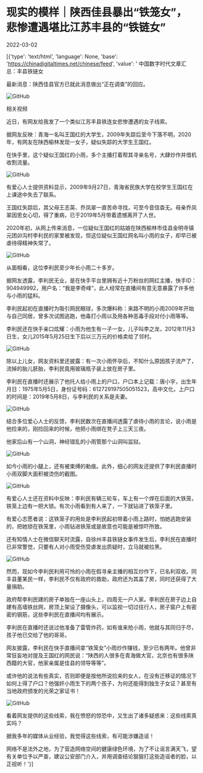 # 现实的模样｜陕西佳县暴出“铁笼女”，悲惨遭遇堪比江苏丰县的“铁链女”

2022-03-02

[{'type': 'text/html', 'language': None, 'base': 'https://chinadigitaltimes.net/chinese/feed', 'value': ' 中国数字时代文章汇总：丰县铁链女

最新消息：陕西佳县官方已就此消息做出“正在调查”的回应。

![GitHub](https://chinadigitaltimes.net/chinese/files/2022/03/image-1646214077887.png)



相关视频

近日，有网友给我发了一个类似江苏丰县铁连女悲惨遭遇的女子线索。

据网友反映：青海一名叫王国红的大学生，2009年失踪后至今下落不明，2020年，有网友在陕西榆林发现一女子，疑似失踪的大学生王国红。

在快手里，这个疑似王国红的小雨，多个主播打着帮其寻亲名号，大肆炒作并借机收割流量。

![GitHub](https://chinadigitaltimes.net/chinese/files/2022/03/post-677685-621f3cd111645.png)

有爱心人士提供资料显示，2009年9月27日，青海省民族大学在校学生王国红在上课途中失去了联系。

王国红失踪后，其父母王志英、乔凤翠一直苦命寻找，可至今音信杳无。母亲乔凤翠因思女心切，得了重病，已于2019年5月带着遗憾离开了人世。

2020年初，从网上传来消息，一位疑似王国红的姑娘在陕西榆林市佳县金明寺镇元团卯沟村李利民的家里被发现，但这位疑似王国红网名叫小雨的女子，却早已被虐待得精神失常了。

![GitHub](https://chinadigitaltimes.net/chinese/files/2022/03/post-677685-621f3cd120b48.png)

从面相看，这位李利民至少年长小雨二十多岁。

据网友透露，李利民无业，是在快手平台里拥有近十万粉丝的网红主播，快手ID：904949992，用户名：“我是李奇峰”，此人经常在直播间有意无意暴露了许多他与小雨的猛料。

李利民起初在直播时为吸引网民眼球，多次爆料称：来路不明的小雨2009年开始与自己同居，曾多次试图逃跑，他毒打小雨以及用各种恶毒手段对付小雨等等。

李利民还在快手亲口炫耀：小雨为他生有一子一女，儿子叫李之龙，2012年11月3日生，女儿2015年5月25日生下后以三万元的价格卖给了邻村。

![GitHub](https://chinadigitaltimes.net/chinese/files/2022/03/post-677685-621f3cd1372b1.png)

除以上儿女，网友资料里还披露：有一次小雨怀孕后，不知什么原因孩子流产了，流掉的胎儿胚胎，李利民竟用玻璃瓶子装上放在房子里。

李利民在直播时还展示了他托人给小雨上的户口，户口本上记载：唐小宇，出生年月日：1975年5月5日，身份证号码：612729197505051523，高中文化，上户口的时间是：2019年5月8日，与李利民的关系是夫妻。

![GitHub](https://chinadigitaltimes.net/chinese/files/2022/03/post-677685-621f3cd1464c3.png)

结合多位爱心人士的反馈，李利民数次在直播间透露了虐待小雨的言论，说小雨是他捡来的，刚捡回来的时候，他把小雨绑在凳子上三天三夜。

他家后山有一个山洞，神经错乱的小雨管那个山洞叫监狱。

![GitHub](https://chinadigitaltimes.net/chinese/files/2022/03/post-677685-621f3cd15f15a.png)

如今小雨的小腿上，还有被束缚的勒痕。此外，细心的网友还提供了李利民直播时小雨双脚大面积被烫伤的截图。

![GitHub](https://chinadigitaltimes.net/chinese/files/2022/03/post-677685-621f3cd17484c.png)

有爱心人士还在资料中反映：李利民有辆三轮车，车上有一个焊在后面的大铁笼，铁笼上边有一把大锁。有次小雨看到有人来了，一下就钻进了铁笼子里。

有爱心志愿者说：这铁笼子的用处是李利民起初带着小雨上路时，怕她逃跑安装的，把她锁在铁笼里，小雨钻进铁笼或是故意也可能是被惊吓所致。

还有知情人士在微信聊天时流露，自徐州丰县铁链女事件发生后，李利民在直播时已非常警觉，只要有人对小雨受伤受虐发出质疑时，立马就被拉黑。

![GitHub](https://chinadigitaltimes.net/chinese/files/2022/03/post-677685-621f3cd182d27.png)

然而，现如今李利民利用可怜的小雨在假寻亲主播的相互炒作下，已名利双收。同丰县董某民一样，李利民不仅有政府的救助，政府还为其盖了房，同时还获得了大量捐助。

政府帮李利民建的房子单独在一座山头上，四周无一户人家。李利民在房子边上自建有高墙铁丝网，房顶上架设了摄像头，可以监视一切过往行人，房子窗户上有密密的钢筋，这些李利民在直播间均有展示。

李利民在直播时还说过他准备了雷管炸药，如有谁来抢小雨，他就与其同归于尽，孩子他已交给了他的哥哥。

网友披露，李利民在快手直播间拿“铁笼女”小雨炒作赚钱，至少已有两年。他曾非常狂妄地对提及王国红的网民说：“陕西的人很多在青海做大官，北京也有很多陕西籍的大官，他家亲属是佳县的领导等等”。

或许他的说法有些真实，否则即便是按他所说捡来的女人，在没有迁移证的情况下如何上得了户口？他强奸小雨生下的两个孩子，为何还能得到独生子女证？甚至有当地政府颁发的光荣之家证书！

![GitHub](https://chinadigitaltimes.net/chinese/files/2022/03/post-677685-621f3cd198cef.png)

看着网友提供的这些线索，我在愤怒的惊恐中，又生出了诸多疑惑来：这些线索真实吗？

据我多年的媒体从业经验，我觉得这些线索，有可能涉嫌造谣！

网络不是法外之地，为了营造网络空间的健康绿色环境，为了不让谣言满天飞，望有关单位予以严查，建议公安部门介入，并用调查结论狠狠打这些造谣者的脸，以正视听！'}]